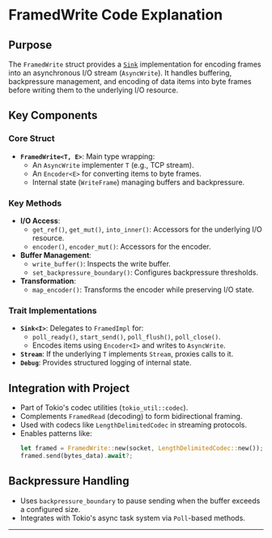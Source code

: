 # FramedWrite Code Explanation

## Purpose
The `FramedWrite` struct provides a [`Sink`](https://docs.rs/futures/latest/futures/sink/trait.Sink.html) implementation for encoding frames into an asynchronous I/O stream (`AsyncWrite`). It handles buffering, backpressure management, and encoding of data items into byte frames before writing them to the underlying I/O resource.

## Key Components

### Core Struct
- **`FramedWrite<T, E>`**: Main type wrapping:
  - An `AsyncWrite` implementer `T` (e.g., TCP stream).
  - An `Encoder<E>` for converting items to byte frames.
  - Internal state (`WriteFrame`) managing buffers and backpressure.

### Key Methods
- **I/O Access**:
  - `get_ref()`, `get_mut()`, `into_inner()`: Accessors for the underlying I/O resource.
  - `encoder()`, `encoder_mut()`: Accessors for the encoder.
- **Buffer Management**:
  - `write_buffer()`: Inspects the write buffer.
  - `set_backpressure_boundary()`: Configures backpressure thresholds.
- **Transformation**:
  - `map_encoder()`: Transforms the encoder while preserving I/O state.

### Trait Implementations
- **`Sink<I>`**: Delegates to `FramedImpl` for:
  - `poll_ready()`, `start_send()`, `poll_flush()`, `poll_close()`.
  - Encodes items using `Encoder<I>` and writes to `AsyncWrite`.
- **`Stream`**: If the underlying `T` implements `Stream`, proxies calls to it.
- **`Debug`**: Provides structured logging of internal state.

## Integration with Project
- Part of Tokio's codec utilities (`tokio_util::codec`).
- Complements `FramedRead` (decoding) to form bidirectional framing.
- Used with codecs like `LengthDelimitedCodec` in streaming protocols.
- Enables patterns like:
  ```rust
  let framed = FramedWrite::new(socket, LengthDelimitedCodec::new());
  framed.send(bytes_data).await?;
  ```

## Backpressure Handling
- Uses `backpressure_boundary` to pause sending when the buffer exceeds a configured size.
- Integrates with Tokio's async task system via `Poll`-based methods.

---

